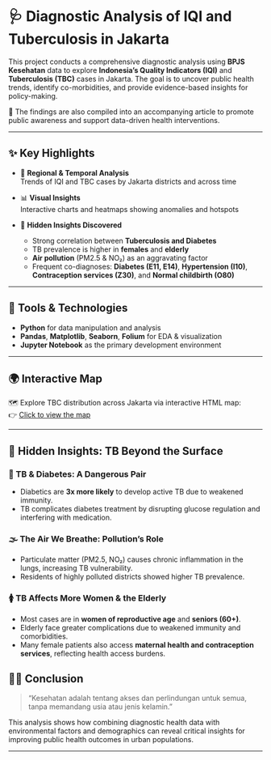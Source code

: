 # 🩺 Diagnostic Analysis of IQI and Tuberculosis in Jakarta

This project conducts a comprehensive diagnostic analysis using **BPJS Kesehatan** data to explore **Indonesia’s Quality Indicators (IQI)** and **Tuberculosis (TBC)** cases in Jakarta. The goal is to uncover public health trends, identify co-morbidities, and provide evidence-based insights for policy-making.

📄 The findings are also compiled into an accompanying article to promote public awareness and support data-driven health interventions.

---

## ✨ Key Highlights

- 📍 **Regional & Temporal Analysis**  
  Trends of IQI and TBC cases by Jakarta districts and across time

- 📊 **Visual Insights**  
  Interactive charts and heatmaps showing anomalies and hotspots

- 🧩 **Hidden Insights Discovered**  
  - Strong correlation between **Tuberculosis and Diabetes**  
  - TB prevalence is higher in **females** and **elderly**  
  - **Air pollution** (PM2.5 & NO₂) as an aggravating factor  
  - Frequent co-diagnoses: **Diabetes (E11, E14)**, **Hypertension (I10)**, **Contraception services (Z30)**, and **Normal childbirth (O80)**

---

## 🧪 Tools & Technologies

- **Python** for data manipulation and analysis  
- **Pandas**, **Matplotlib**, **Seaborn**, **Folium** for EDA & visualization  
- **Jupyter Notebook** as the primary development environment  

---

## 🌍 Interactive Map
🗺️ Explore TBC distribution across Jakarta via interactive HTML map:  
👉 [Click to view the map](https://github.com/USERNAME/REPO-NAME/blob/main/maps/jakarta_aqi_map_with_wider_labels.html)

---

## 🔎 Hidden Insights: TB Beyond the Surface

### 💉 TB & Diabetes: A Dangerous Pair
- Diabetics are **3x more likely** to develop active TB due to weakened immunity.
- TB complicates diabetes treatment by disrupting glucose regulation and interfering with medication.

### 🌫️ The Air We Breathe: Pollution’s Role
- Particulate matter (PM2.5, NO₂) causes chronic inflammation in the lungs, increasing TB vulnerability.
- Residents of highly polluted districts showed higher TB prevalence.

### 🚺 TB Affects More Women & the Elderly
- Most cases are in **women of reproductive age** and **seniors (60+)**.
- Elderly face greater complications due to weakened immunity and comorbidities.
- Many female patients also access **maternal health and contraception services**, reflecting health access burdens.


## 👩‍⚕️ Conclusion

> “Kesehatan adalah tentang akses dan perlindungan untuk semua, tanpa memandang usia atau jenis kelamin.”  

This analysis shows how combining diagnostic health data with environmental factors and demographics can reveal critical insights for improving public health outcomes in urban populations.

---
